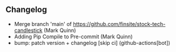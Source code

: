 ## Changelog

- Merge branch 'main' of https://github.com/finsite/stock-tech-candlestick (Mark Quinn)
- Adding Pip Compile to Pre-commit (Mark Quinn)
- bump: patch version + changelog [skip ci] (github-actions[bot])